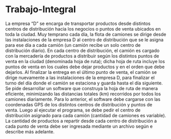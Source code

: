 # Trabajo-Integral
La empresa “D” se encarga de transportar productos desde distintos centros de distribución hacia los negocios o puntos de venta ubicados en toda la ciudad.
Muy temprano cada día, la flota de camiones se dirige desde las instalaciones de la empresa D al centro de distribución que se le asigna para ese día a cada camión (un camión recibe un solo centro de distribución diario). En cada centro de distribución, el camión es cargado con la mercadería de productos a distribuir según los distintos puntos de venta en la ciudad (denominada hoja de ruta); dicha hoja de ruta incluye los puntos de venta en los cuales debe dejar productos y en el orden que debe dejarlos.
Al finalizar la entrega en el último punto de venta, el camión se dirige nuevamente a las instalaciones de la empresa D, para finalizar el turno del día donde el camión se estaciona y guarda hasta el día siguiente.
Se pide desarrollar un software que construya la hoja de ruta de manera eficiente, minimizando las distancias totales (km) recorridos por todos los camiones diariamente. Para lo anterior, el software debe cargarse con las coordenadas GPS de los distintos centros de distribución y puntos de venta. Luego al ejecutar el programa, se debe pedir el centro de distribución asignado para cada camión (cantidad de camiones es variable). La cantidad de productos a repartir desde cada centro de distribución a cada punto de venta debe ser ingresada mediante un archivo según e describe más adelante.